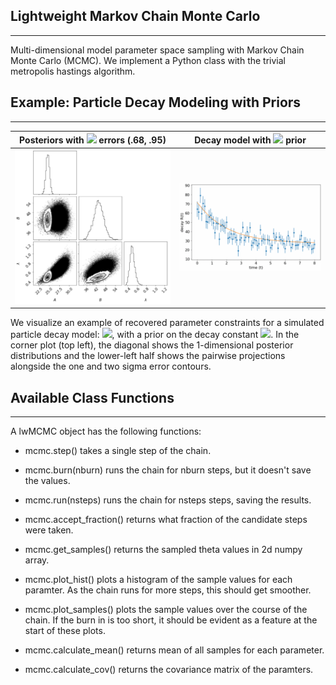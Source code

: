 ## Lightweight Markov Chain Monte Carlo

---

Multi-dimensional model parameter space sampling with Markov Chain Monte Carlo (MCMC).
We implement a Python class with the trivial metropolis hastings algorithm.


## Example: Particle Decay Modeling with Priors

---

Posteriors with <img src="https://render.githubusercontent.com/render/math?math=\sigma"> errors (.68, .95) | Decay model with <img src="https://render.githubusercontent.com/render/math?math=\lambda"> prior
:-------------------------------------------:|:------------------------------:
![](examples/data/corners.png) | ![](examples/data/scatter.png)

We visualize an example of recovered parameter constraints for a simulated particle decay model:
<img src="https://render.githubusercontent.com/render/math?math=\R(t) = A + B e^{-\lambda t}">, with a prior on the 
decay constant <img src="https://render.githubusercontent.com/render/math?math=\lambda">. In the corner plot (top left), the diagonal shows the 1-dimensional posterior distributions and the lower-left half shows the pairwise projections alongside the
one and two sigma error contours. 



## Available Class Functions 

---

A lwMCMC object has the following functions:
        
* mcmc.step() takes a single step of the chain.

* mcmc.burn(nburn) runs the chain for nburn steps, but it doesn't save
            the values.

* mcmc.run(nsteps) runs the chain for nsteps steps, saving the results.

* mcmc.accept_fraction() returns what fraction of the candidate steps
            were taken.

* mcmc.get_samples() returns the sampled theta values in 2d numpy array.
* mcmc.plot_hist() plots a histogram of the sample values for each
            paramter.  As the chain runs for more steps, this should get
            smoother.
        
* mcmc.plot_samples() plots the sample values over the course of the 
            chain.  If the burn in is too short, it should be evident as a
            feature at the start of these plots.
    
* mcmc.calculate_mean() returns mean of all samples for each parameter.
* mcmc.calculate_cov() returns the covariance matrix of the paramters.
